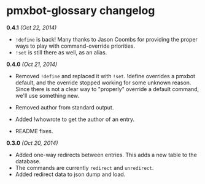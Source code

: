 # pmxbot-glossary changelog

**0.4.1**
*(Oct 22, 2014)*

* `!define` is back! Many thanks to Jason Coombs for providing the proper ways
to play with command-override priorities.
* `!set` is still there as well, as an alias.

**0.4.0**
*(Oct 21, 2014)*

* Removed `!define` and replaced it with `!set`. !define overrides a pmxbot
default, and the override stopped working for some unknown reason. Since there
is not a clear way to "properly" override a default command, we'll use something
new.
* Removed author from standard output. 
* Added !whowrote to get the author of an entry.

* README fixes.

**0.3.0**
*(Oct 20, 2014)*

* Added one-way redirects between entries. This adds a new table to the database.
* The commands are currently `redirect` and `unredirect`. 
* Added redirect data to json dump and load.

